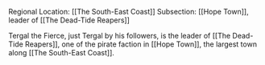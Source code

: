 Regional Location: [[The South-East Coast]]
Subsection: [[Hope Town]], leader of [[The Dead-Tide Reapers]]

Tergal the Fierce, just Tergal by his followers, is the leader of [[The Dead-Tide Reapers]], one of the pirate faction in [[Hope Town]], the largest town along [[The South-East Coast]]. 